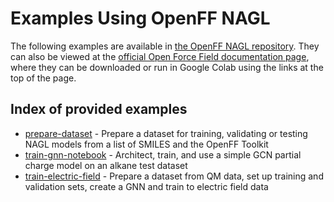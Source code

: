 # Examples Using OpenFF NAGL

The following examples are available in [the OpenFF NAGL repository](https://github.com/openforcefield/openff-nagl/tree/main/examples). They can also be viewed at the [official Open Force Field documentation page](https://docs.openforcefield.org/en/latest/examples.html), where they can be downloaded or run in Google Colab using the links at the top of the page.

## Index of provided examples

* [prepare-dataset](https://github.com/openforcefield/openff-nagl/tree/main/examples/prepare-dataset) - Prepare a dataset for training, validating or testing NAGL models from a list of SMILES and the OpenFF Toolkit
* [train-gnn-notebook](https://github.com/openforcefield/openff-nagl/tree/main/examples/train-gnn-notebook) - Architect, train, and use a simple GCN partial charge model on an alkane test dataset
* [train-electric-field](https://github.com/openforcefield/openff-nagl/tree/main/examples/train-gnn-to-electric-field) - Prepare a dataset from QM data, set up training and validation sets, create a GNN and train to electric field data